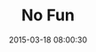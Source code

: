 ---
layout: post
title:  "No Fun"
number: "77"
date:   2015-03-18 08:00:30
large-image: "https://farm8.staticflickr.com/7655/16671737138_2d61576826_k.jpg"
---